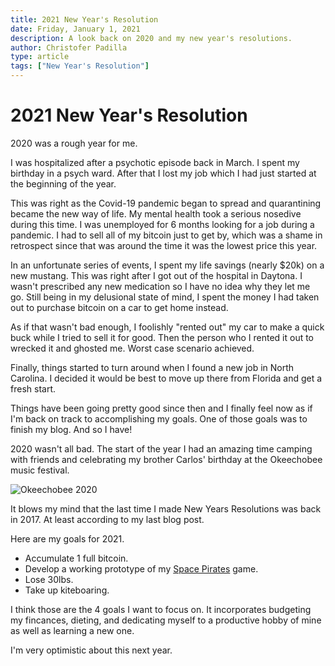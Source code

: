 ```yaml
---
title: 2021 New Year's Resolution
date: Friday, January 1, 2021
description: A look back on 2020 and my new year's resolutions.
author: Christofer Padilla
type: article
tags: ["New Year's Resolution"]
---
```


# 2021 New Year's Resolution

2020 was a rough year for me.

I was hospitalized after a psychotic episode back in March. I spent my birthday in a psych ward. After that I lost my job which I had just started at the beginning of the year.

This was right as the Covid-19 pandemic began to spread and quarantining became the new way of life. My mental health took a serious nosedive during this time. I was unemployed for 6 months looking for a job during a pandemic. I had to sell all of my bitcoin just to get by, which was a shame in retrospect since that was around the time it was the lowest price this year.

In an unfortunate series of events, I spent my life savings (nearly $20k) on a new mustang. This was right after I got out of the hospital in Daytona. I wasn't prescribed any new medication so I have no idea why they let me go. Still being in my delusional state of mind, I spent the money I had taken out to purchase bitcoin on a car to get home instead.

As if that wasn't bad enough, I foolishly "rented out" my car to make a quick buck while I tried to sell it for good. Then the person who I rented it out to wrecked it and ghosted me. Worst case scenario achieved.

Finally, things started to turn around when I found a new job in North Carolina. I decided it would be best to move up there from Florida and get a fresh start.

Things have been going pretty good since then and I finally feel now as if I'm back on track to accomplishing my goals. One of those goals was to finish my blog. And so I have!

2020 wasn't all bad. The start of the year I had an amazing time camping with friends and celebrating my brother Carlos' birthday at the Okeechobee music festival.

![Okeechobee 2020](/images/IMG_20200307_125647_2.jpg)

It blows my mind that the last time I made New Years Resolutions was back in 2017. At least according to my last blog post.

Here are my goals for 2021.

* Accumulate 1 full bitcoin.
* Develop a working prototype of my [Space Pirates](/tags.md#Space%20Pirates) game.
* Lose 30lbs.
* Take up kiteboaring.

I think those are the 4 goals I want to focus on. It incorporates budgeting my fincances, dieting, and dedicating myself to a productive hobby of mine as well as learning a new one.

I'm very optimistic about this next year.

<TagLinks />

<Comments />
